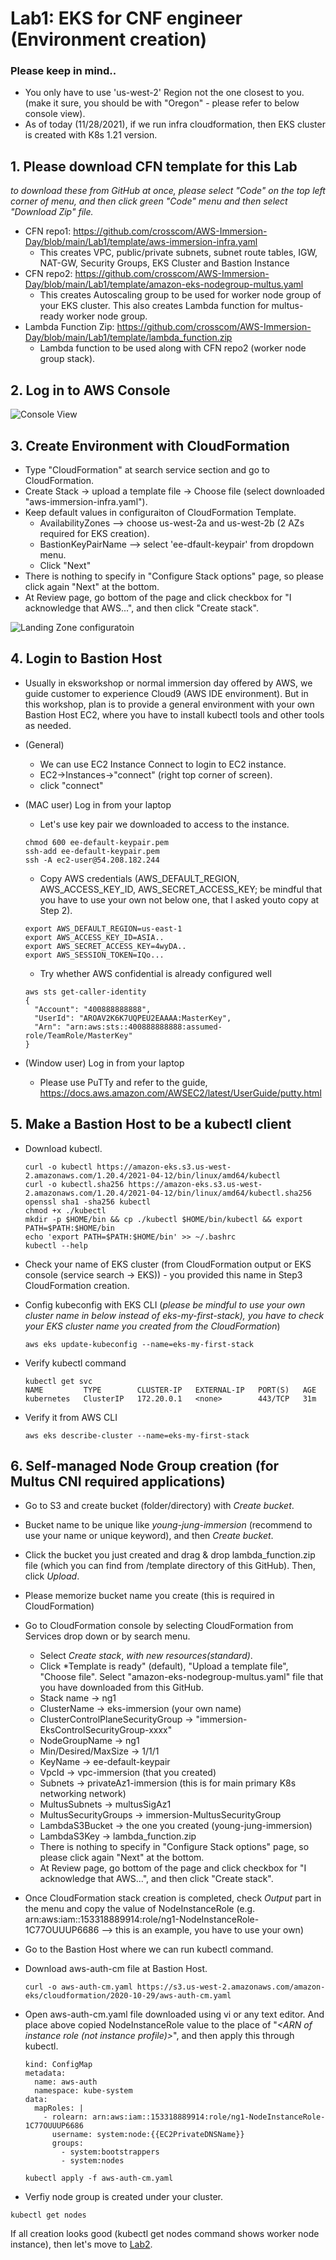 # Lab1: EKS for CNF engineer (Environment creation)

### Please keep in mind..
* You only have to use 'us-west-2' Region not the one closest to you. (make it sure, you should be with "Oregon" - please refer to below console view).
* As of today (11/28/2021), if we run infra cloudformation, then EKS cluster is created with K8s 1.21 version. 

## 1. Please download CFN template for this Lab
*to download these from GitHub at once, please select "Code" on the top left corner of menu, and then click green "Code" menu and then select "Download Zip" file.*
* CFN repo1: https://github.com/crosscom/AWS-Immersion-Day/blob/main/Lab1/template/aws-immersion-infra.yaml
    * This creates VPC, public/private subnets, subnet route tables, IGW, NAT-GW, Security Groups, EKS Cluster and Bastion Instance
* CFN repo2: https://github.com/crosscom/AWS-Immersion-Day/blob/main/Lab1/template/amazon-eks-nodegroup-multus.yaml
    * This creates Autoscaling group to be used for worker node group of your EKS cluster. This also creates Lambda function for multus-ready worker node group.
* Lambda Function Zip: https://github.com/crosscom/AWS-Immersion-Day/blob/main/Lab1/template/lambda_function.zip
    * Lambda function to be used along with CFN repo2 (worker node group stack). 

## 2. Log in to AWS Console 
![Console View](images/console.png)

## 3. Create Environment with CloudFormation
* Type "CloudFormation" at search service section and go to CloudFormation.
* Create Stack -> upload a template file -> Choose file (select downloaded "aws-immersion-infra.yaml").
* Keep default values in configuraiton of CloudFormation Template. 
    * AvailabilityZones --> choose us-west-2a and us-west-2b (2 AZs required for EKS creation).
    * BastionKeyPairName --> select 'ee-dfault-keypair' from dropdown menu. 
    * Click "Next"
* There is nothing to specify in "Configure Stack options" page, so please click again "Next" at the bottom. 
* At Review page, go bottom of the page and click checkbox for "I acknowledge that AWS...", and then click "Create stack". 


![Landing Zone configuratoin](images/immersion-day1.png)


## 4. Login to Bastion Host 
* Usually in eksworkshop or normal immersion day offered by AWS, we guide customer to experience Cloud9 (AWS IDE environment). But in this workshop, plan is to provide a general environment with your own Bastion Host EC2, where you have to install kubectl tools and other tools as needed.
* (General)
    * We can use EC2 Instance Connect to login to EC2 instance.
    * EC2->Instances->"connect" (right top corner of screen). 
    * click "connect"

* (MAC user) Log in from your laptop
    * Let's use key pair we downloaded to access to the instance.

  ````
  chmod 600 ee-default-keypair.pem
  ssh-add ee-default-keypair.pem
  ssh -A ec2-user@54.208.182.244
  ````

    * Copy AWS credentials (AWS_DEFAULT_REGION, AWS_ACCESS_KEY_ID, AWS_SECRET_ACCESS_KEY; be mindful that you have to use your own not below one, that I asked youto copy at Step 2).

  ````
  export AWS_DEFAULT_REGION=us-east-1
  export AWS_ACCESS_KEY_ID=ASIA..
  export AWS_SECRET_ACCESS_KEY=4wyDA..
  export AWS_SESSION_TOKEN=IQo...
  ````

    * Try whether AWS confidential is already configured well

    ````
    aws sts get-caller-identity
    {
      "Account": "400888888888", 
      "UserId": "AROAV2K6K7UQPEU2EAAAA:MasterKey", 
      "Arn": "arn:aws:sts::400888888888:assumed-role/TeamRole/MasterKey"
    }
    ````

* (Window user) Log in from your laptop 
    * Please use PuTTy and refer to the guide, https://docs.aws.amazon.com/AWSEC2/latest/UserGuide/putty.html

## 5. Make a Bastion Host to be a kubectl client

* Download kubectl. 

  ````
  curl -o kubectl https://amazon-eks.s3.us-west-2.amazonaws.com/1.20.4/2021-04-12/bin/linux/amd64/kubectl
  curl -o kubectl.sha256 https://amazon-eks.s3.us-west-2.amazonaws.com/1.20.4/2021-04-12/bin/linux/amd64/kubectl.sha256
  openssl sha1 -sha256 kubectl
  chmod +x ./kubectl
  mkdir -p $HOME/bin && cp ./kubectl $HOME/bin/kubectl && export PATH=$PATH:$HOME/bin
  echo 'export PATH=$PATH:$HOME/bin' >> ~/.bashrc
  kubectl --help
  ````

* Check your name of EKS cluster (from CloudFormation output or EKS console (service search -> EKS)) - you provided this name in Step3 CloudFormation creation.

* Config kubeconfig with EKS CLI (*please be mindful to use your own cluster name in below instead of eks-my-first-stack), you have to check your EKS cluster name you created from the CloudFormation*)
  ````
  aws eks update-kubeconfig --name=eks-my-first-stack
  ````

* Verify kubectl command
  ````
  kubectl get svc
  NAME         TYPE        CLUSTER-IP   EXTERNAL-IP   PORT(S)   AGE
  kubernetes   ClusterIP   172.20.0.1   <none>        443/TCP   31m
  ````

* Verify it from AWS CLI
  ````
  aws eks describe-cluster --name=eks-my-first-stack
  ````

## 6. Self-managed Node Group creation (for Multus CNI required applications)
* Go to S3 and create bucket (folder/directory) with *Create bucket*.
* Bucket name to be unique like *young-jung-immersion* (recommend to use your name or unique keyword), and then *Create bucket*.
* Click the bucket you just created and drag & drop lambda_function.zip file (which you can find from /template directory of this GitHub). Then, click *Upload*.
* Please memorize bucket name you create (this is required in CloudFormation)
* Go to CloudFormation console by selecting CloudFormation from Services drop down or by search menu. 
    * Select *Create stack*, *with new resources(standard)*.
    * Click *Template is ready" (default), "Upload a template file", "Choose file". Select "amazon-eks-nodegroup-multus.yaml" file that you have downloaded from this GitHub. 
    * Stack name -> ng1
    * ClusterName -> eks-immersion (your own name)
    * ClusterControlPlaneSecurityGroup -> "immersion-EksControlSecurityGroup-xxxx"
    * NodeGroupName -> ng1
    * Min/Desired/MaxSize -> 1/1/1
    * KeyName -> ee-default-keypair
    * VpcId -> vpc-immersion (that you created)
    * Subnets -> privateAz1-immersion (this is for main primary K8s networking network)
    * MultusSubnets -> multusSigAz1
    * MultusSecurityGroups -> immersion-MultusSecurityGroup
    * LambdaS3Bucket -> the one you created (young-jung-immersion)
    * LambdaS3Key -> lambda_function.zip
    * There is nothing to specify in "Configure Stack options" page, so please click again "Next" at the bottom.
    * At Review page, go bottom of the page and click checkbox for "I acknowledge that AWS...", and then click "Create stack".
    
* Once CloudFormation stack creation is completed, check *Output* part in the menu and copy the value of NodeInstanceRole (e.g. arn:aws:iam::153318889914:role/ng1-NodeInstanceRole-1C77OUUUP6686 --> this is an example, you have to use your own)
* Go to the Bastion Host where we can run kubectl command. 
* Download aws-auth-cm file at Bastion Host.
  ````
  curl -o aws-auth-cm.yaml https://s3.us-west-2.amazonaws.com/amazon-eks/cloudformation/2020-10-29/aws-auth-cm.yaml
  ````

* Open aws-auth-cm.yaml file downloaded using vi or any text editor. And place above copied NodeInstanceRole value to the place of "*<ARN of instance role (not instance profile)>*", and then apply this through kubectl.
  ````
  kind: ConfigMap
  metadata:
    name: aws-auth
    namespace: kube-system
  data:
    mapRoles: |
      - rolearn: arn:aws:iam::153318889914:role/ng1-NodeInstanceRole-1C77OUUUP6686
        username: system:node:{{EC2PrivateDNSName}}
        groups:
          - system:bootstrappers
          - system:nodes
  ````
  ````
  kubectl apply -f aws-auth-cm.yaml
  ````
  
 * Verfiy node group is created under your cluster. 
 ````
 kubectl get nodes
 ````

If all creation looks good (kubectl get nodes command shows worker node instance), then let's move to [Lab2](https://github.com/crosscom/AWS-Immersion-Day/tree/main/Lab2).
